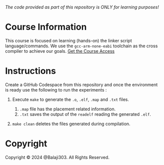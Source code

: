 *The code provided as part of this repository is ONLY for learning purposes!*

# Course Information

This course is focused on learning (hands-on) the linker script language/commands. We use the `gcc-arm-none-eabi` toolchain as the cross compiler to achieve our goals. [Get the Course Access](https://learn.inpyjama.com/web/checkout/662c9c501f561550baf45923)

# Instructions

Create a GitHub Codespace from this repository and once the environment is ready use the following to run the experiments :

1. Execute `make` to generate the `.o`, `.elf`, `.map` and `.txt` files.

    1. `.map` file has the placement related information.
    1. `.txt` saves the output of the `readelf` reading the generated `.elf`.
1. `make clean` deletes the files generated during compilation.

# Copyright

Copyright © 2024 @Balaji303. All Rights Reserved.
